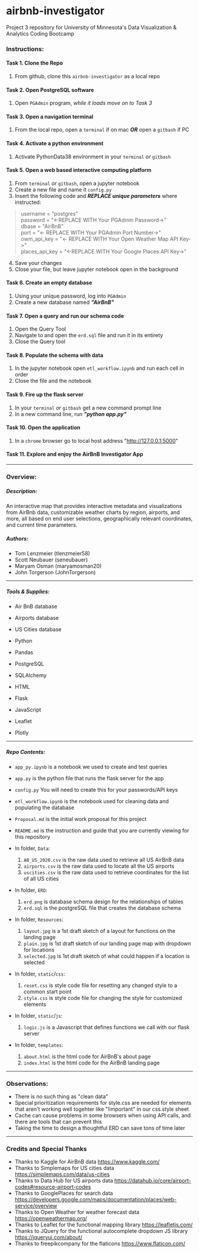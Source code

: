 # airbnb-investigator
Project 3 repository for University of Minnesota's Data Visualization & Analytics Coding Bootcamp

### Instructions:

#### Task 1. Clone the Repo
   1. From github, clone this `airbnb-investigator` as a local repo

#### Task 2. Open PostgreSQL software
   1. Open `PGAdmin` program, *while it loads move on to Task 3*

#### Task 3. Open a navigation terminal
   1. From the local repo, open a `terminal` if on mac ***OR*** open a `gitbash` if PC

#### Task 4. Activate a python environment
   1. Activate PythonData38 environment in your `terminal` *or* `gitbash`
 
#### Task 5. Open a web based interactive computing platform
   1. From `terminal` *or* `gitbash`, open a jupyter notebook
   2. Create a new file and name it `config.py`
   3. Insert the following code and ***REPLACE unique parameters*** where instructed:
>username = "postgres"\
password = "<-REPLACE WITH Your PGAdmin Password->"\
dbase = "AirBnB"\
port = "<- REPLACE WITH Your PGAdmin Port Number->"\
owm_api_key = "<- REPLACE WITH Your Open Weather Map API Key->"\
places_api_key = "<-REPLACE WITH Your Google Places API Key->"
   4. Save your changes
   5. Close your file, but leave jupyter notebook open in the background

#### Task 6. Create an empty database
   1. Using your unique password, log into `PGAdmin`
   2. Create a new database named ***"AirBnB"***

#### Task 7. Open a query and run our schema code
   1. Open the Query Tool
   2. Navigate to and open the `erd.sql` file and run it in its entirety
   3. Close the Query tool
   
#### Task 8. Populate the schema with data
   1. In the jupyter notebook open `etl_workflow.ipynb` and run each cell in order
   2. Close the file and the notebook
   
#### Task 9. Fire up the flask server
   1. In your `terminal` *or* `gitbash` get a new command prompt line
   2. In a new command line, run ***"python app.py"***
   
#### Task 10. Open the application
   1. In a `chrome` browser go to local host address "http://127.0.0.1:5000"
    
#### Task 11. Explore and enjoy the AirBnB Investigator App
---

### Overview:

##### Description:
An interactive map that provides interactive metadata and visualizations from AirBnb data, customizable weather charts by region, airports, and more, all based on end user selections, geographically relevant coordinates, and current time parameters.

##### Authors:
* Tom Lenzmeier (tlenzmeier58)
* Scott Neubauer (seneubauer)
* Maryam Osman (maryamosman20)
* John Torgerson (JohnTorgerson)
---

##### Tools & Supplies:
* Air BnB database
* Airports database
* US Cities database

* Python 
* Pandas
* PostgreSQL
* SQLAlchemy
* HTML
* Flask
* JavaScript
* Leaflet
* Plotly
---

##### Repo Contents:
* `app_py.ipynb` is a notebook we used to create and test queries
* `app.py` is the python file that runs the flask server for the app
* `config.py` You will need to create this for your passwords/API keys
* `etl_workflow.ipynb` is the notebook used for cleaning data and populating the database
* `Proposal.md` is the initial work proposal for this project
* `README.md` is the instruction and guide that you are currently viewing for this repository
    
* In folder, `Data`:
    1. `AB_US_2020.csv` is the raw data used to retrieve all US AirBnB data
    2. `airports.csv` is the raw data used to locate all the US airports
    3. `uscities.csv` is the raw data used to retrieve coordinates for the list of all US cities

* In folder, `ERD`:
    1. `erd.png` is database schema design for the relationships of tables
    2. `erd.sql` is the postgreSQL file that creates the database schema

* In folder, `Resources`:
    1. `layout.jpg` is a 1st draft sketch of a layout for functions on the landing page
    2. `plain.jpg` is 1st draft sketch of our landing page map with dropdown for locations
    3. `selected.jpg` is 1st draft sketch of what could happen if a location is selected

* In folder, `static`/`css`:
    1. `reset.css` is style code file for resetting any changed style to a common start point
    2. `style.css` is style code file for changing the style for customized elements
    
* In folder, `static`/`js`:
    1. `logic.js` is a Javascript that defines functions we call with our flask server

* In folder, `templates`:
    1. `about.html` is the html code for AirBnB's about page
    2. `index.html` is the html code for the AirBnB landing page
---

### Observations:
* There is no such thing as "clean data"
* Special prioritization requirements for style.css are needed for elements that aren't working well togehter like "!important" in our css.style sheet
* Cache can cause problems in some browsers when using API calls, and there are tools that can prevent this
* Taking the time to design a thoughtful ERD can save tons of time later

---

### Credits and Special Thanks
* Thanks to Kaggle for AirBnB data https://www.kaggle.com/
* Thanks to Simplemaps for US cities data https://simplemaps.com/data/us-cities
* Thanks to Data Hub for US airports data https://datahub.io/core/airport-codes#resource-airport-codes
* Thanks to GooglePlaces for search data https://developers.google.com/maps/documentation/places/web-service/overview
* Thanks to Open Weather for weather forecast data https://openweathermap.org/
* Thanks to Leaflet for the functional mapping library https://leafletjs.com/
* Thanks to JQuery for the functional autocomplete dropdown JS library https://jqueryui.com/about/
* Thanks to freepikcompany for the flaticons https://www.flaticon.com/